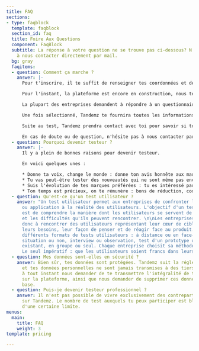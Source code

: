 ```yaml
---
title: FAQ
sections:
- type: faqblock
  template: faqblock
  section_id: faq
  title: Foire Aux Questions
  component: FaqBlock
  subtitle: La réponse à votre question ne se trouve pas ci-dessous? N'hésitez pas
    à nous contacter directement par mail.
  bg: gray
  faqitems:
  - question: Comment ça marche ?
    answer: |-
      Pour t'inscrire, il te suffit de renseigner tes coordonnées et de cliquer sur "Je participe". Suite à ton inscription, tu recevras un mail de la part de Tandemz t'invitant à renseigner un formulaire. Cela nous permettra de mieux te connaître et de te proposer par la suite des annonces qui te correspondent.

      Pour l'instant, la plateforme est encore en construction, nous te notifierons donc personnellement par mail lorsqu'une annonce qui pourrait t'intéresser est publiée. Par la suite, tu pourras découvrir l'ensemble des annonces et postuler toi-même à celles que tu aimes bien.

      La plupart des entreprises demandent à répondre à un questionnaire avant de pouvoir valider ta participation. Ainsi, lorsque tu postules à une annonce, tu recevras un court questionnaire à compléter. Pas d'inquiétude, cela ne te prendra pas longtemps et il s'agit uniquement de mieux te connaître.

      Une fois sélectionné, Tandemz te fournira toutes les informations nécessaires pour ta participation. Il te suffit simplement de te rendre au rendez-vous à l'heure indiquée. Tu seras ensuite guidé par ton hôte.

      Suite au test, Tandemz prendra contact avec toi pour savoir si tout s'est bien déroulé et connaître ton ressenti sur le test. La contrepartie te sera versée dès que ta participation aura été validée par l'entreprise.

      En cas de doute ou de question, n'hésite pas à nous contacter par mail à [contact@tandemz.io](mailto:contact@tandemz.io "contact@tandemz.io").
  - question: Pourquoi devenir testeur ?
    answer: |-
      Il y a plein de bonnes raisons pour devenir testeur.

      En voici quelques unes :

      * Donne ta voix, change le monde : donne ton avis honnête aux marques et entreprises que tu rencontres. Ta parole a le pouvoir de changer complètement la direction que prend un produit.
      * Tu vas peut-être tester des nouveautés qui ne sont même pas encore commercialisées, et si tu découvrais avant tout le monde la future application à la mode ?
      * Suis l'évolution de tes marques préférées : tu es intéressé par des produits en particulier ? Une fois en favoris, dès qu'une nouveauté est à tester, te voilà informé !
      * Ton temps est précieux, on te rémunère : bons de réduction, codes promotionnels, argent, les entreprises proposent une contrepartie à ta participation. Etre payé pour donner ton avis, ça te tente ?
  - question: Qu'est-ce qu'un test utilisateur ?
    answer: "Un test utilisateur permet aux entreprises de confronter leur produit
      ou application à la réalité des utilisateurs. L'objectif d'un test utilisateur
      est de comprendre la manière dont les utilisateurs se servent de leur produit
      et les difficultés qu'ils peuvent rencontrer. \n\nLes entreprises cherchent
      donc à rencontrer des utilisateurs représentant leur cœur de cible afin d'étudier
      leurs besoins, leur façon de penser et de réagir face au produit.\n\nIl existe
      différents formats de tests utilisateurs : à distance ou en face-à-face, en
      situation ou non, interview ou observation, test d'un prototype ou test du produit
      existant, en groupe ou seul. Chaque entreprise choisit sa méthode de test adaptée.
      Le seul impératif : que les utilisateurs soient francs dans leurs réponses."
  - question: Mes données sont-elles en sécurité ?
    answer: Bien sûr, tes données sont protégées. Tandemz suit la réglementation RGPD
      et tes données personnelles ne sont jamais transmises à des tiers. Tu peux également
      à tout instant nous demander de te transmettre l'intégralité de tes données
      sur la plateforme, ainsi que nous demander de supprimer ces données de notre
      base.
  - question: Puis-je devenir testeur professionnel ?
    answer: Il n'est pas possible de vivre exclusivement des contreparties obtenues
      sur Tandemz. Le nombre de test auxquels tu peux participer est bloqué au-delà
      d'une certaine limite.
menus:
  main:
    title: FAQ
    weight: 3
template: pricing

---
```

